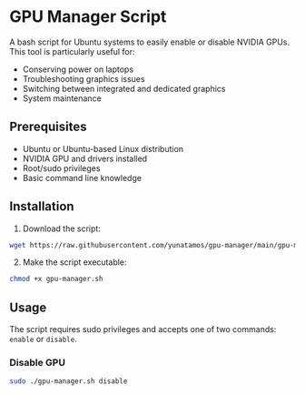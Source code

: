 # GPU Manager Script

A bash script for Ubuntu systems to easily enable or disable NVIDIA GPUs. This tool is particularly useful for:
- Conserving power on laptops
- Troubleshooting graphics issues
- Switching between integrated and dedicated graphics
- System maintenance

## Prerequisites

- Ubuntu or Ubuntu-based Linux distribution
- NVIDIA GPU and drivers installed
- Root/sudo privileges
- Basic command line knowledge

## Installation

1. Download the script:
```bash
wget https://raw.githubusercontent.com/yunatamos/gpu-manager/main/gpu-manager.sh
```

2. Make the script executable:
```bash
chmod +x gpu-manager.sh
```

## Usage

The script requires sudo privileges and accepts one of two commands: `enable` or `disable`.

### Disable GPU
```bash
sudo ./gpu-manager.sh disable
```

### Enable GPU
```bash
sudo ./gpu-manager.sh enable
```

### Important Notes
- A system reboot is required after running either command
- The script will prompt for confirmation before making changes
- If no NVIDIA drivers are detected, the script will exit safely

## How It Works

### Disable Operation
- Creates a blacklist for NVIDIA kernel modules
- Unloads NVIDIA modules from the current session
- Stops and disables the NVIDIA persistence daemon
- Switches to integrated graphics (if available)
- Updates initramfs

### Enable Operation
- Removes the NVIDIA module blacklist
- Loads NVIDIA kernel modules
- Enables and starts the NVIDIA persistence daemon
- Switches to NVIDIA graphics (if available)
- Updates initramfs

## Troubleshooting

1. **"Please run as root" error**
   - Make sure to run the script with sudo

2. **"NVIDIA drivers not found" message**
   - Verify NVIDIA drivers are installed: `nvidia-smi`
   - Install drivers if needed: `sudo ubuntu-drivers autoinstall`

3. **Black screen after disable/enable**
   - Boot into recovery mode
   - Remove blacklist file: `rm /etc/modprobe.d/blacklist-nvidia.conf`
   - Update initramfs: `update-initramfs -u`
   - Reboot

## Safety Features

- Checks for root privileges
- Verifies NVIDIA driver presence
- Confirms actions with user
- Provides status messages
- Includes rollback instructions

## Limitations

- Currently supports NVIDIA GPUs only
- Requires system reboot to apply changes
- May not work with all GPU configurations
- Designed for Ubuntu and similar distributions

## Contributing

Feel free to submit issues and enhancement requests!

## License

This script is released under the MIT License. See the LICENSE file for details.

## Author

YUnatamoS
